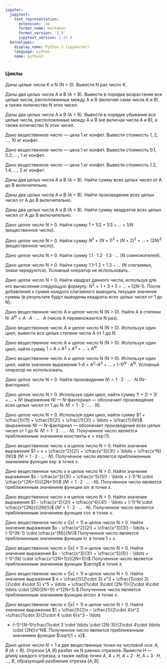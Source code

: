 ```yaml
---
jupyter:
  jupytext:
    text_representation:
      extension: .md
      format_name: markdown
      format_version: '1.3'
      jupytext_version: 1.15.0
  kernelspec:
    display_name: Python 3 (ipykernel)
    language: python
    name: python3
---
```


### Циклы


Даны целые числа K и N (N > 0).
Вывести N раз число K.


Даны два целых числа A и B (A < B).
Вывести в порядке возрастания все целые числа, расположенные между A и B
(включая сами числа A и B), а также количество N этих чисел.


Даны два целых числа A и B (A < B).
Вывести в порядке убывания все целые числа, расположенные между A и B
(не включая числа A и B), а также количество N этих чисел.


Дано вещественное число — цена 1 кг конфет.
Вывести стоимость 1, 2, ..., 10 кг конфет.


Дано вещественное число — цена 1 кг конфет.
Вывести стоимость 0.1, 0.2, ..., 1 кг конфет.


Дано вещественное число — цена 1 кг конфет.
Вывести стоимость 1.2, 1.4, ..., 2 кг конфет.


Даны два целых числа A и B (A < B).
Найти сумму всех целых чисел от A до B включительно.


Даны два целых числа A и B (A < B).
Найти произведение всех целых чисел от A до B включительно.


Даны два целых числа A и B (A < B).
Найти сумму квадратов всех целых чисел от A до B включительно.


Дано целое число N > 0.
Найти сумму $1 + 1/2 + 1/3 + ... + 1/N$ (вещественное число).


Дано целое число N > 0.
Найти сумму $N^2 + (N + 1)^2 + (N + 2)^2 + ... + (2N)^2$ (вещественное число).


Дано целое число N > 0.
Найти сумму $1.1 \cdot 1.2 \cdot 1.3 \cdot \ldots$ (N сомножителей).


Дано целое число N > 0.
Найти сумму $1.1 – 1.2 + 1.3 - \ldots$ (N слагаемых, знаки чередуются).
Условный оператор не использовать..



Дано целое число N > 0.
Найти квадрат данного числа, используя для его вычисления следующую формулу:
$N^2 = 1 + 3 + 5 + \ldots + (2N – 1)$.
После добавления к сумме каждого слагаемого выводить текущее значение суммы
(в результате будут выведены квадраты всех целых чисел от 1 до N).


Дано вещественное число A и целое число N (N > 0).
Найти A в степени N: $A^N = A \cdot A \cdot \ldots \cdot A$
(числа A перемножаются N раз).


Дано вещественное число A и целое число N (N > 0).
Используя один цикл, вывести все целые степени числа A от 1 до N.


Дано вещественное число A и целое число N (N > 0).
Используя один цикл, найти сумму
$1 + A + A^2 + A^3 + \ldots + A^N$.


Дано вещественное число A и целое число N (N > 0).
Используя один цикл, найти значение выражения
$1 – A + A^2 – A^3 + \ldots + (–1)^N \cdot A^N$.
Условный оператор не использовать.


Дано целое число N > 0.
Найти произведение $N! = 1\cdot 2\cdot \ldots \cdot N$ (N–факториал).


Дано целое число N > 0.
Используя один цикл, найти сумму
$1! + 2! + 3! + \ldots + N!$
(выражение N! — N–факториал — обозначает произведение всех
целых чисел от 1 до N: $N! = 1\cdot 2 \cdot \ldots \cdot N$).


Дано целое число N > 0.
Используя один цикл, найти сумму
$1 + \cfrac{1}{1!} + \cfrac{1}{2!} + \cfrac{1}{3!} + \ldots + \cfrac{1}{N!}$
(выражение N! — N–факториал — обозначает произведение всех
целых чисел от 1 до N: $N! = 1\cdot 2 \cdot \ldots \cdot N$).
Полученное число является приближенным значением константы $e = \exp(1)$.


Дано вещественное число $x$ и целое число N > 0.
Найти значение выражения
$1 + x + \cfrac{x^2}{2!} + \cfrac{x^3}{3!} + \ldots + \cfrac{x^N}{N!}$
($N! = 1\cdot 2 \cdot \ldots \cdot N$).
Полученное число является приближенным значением функции $\exp$ в точке $x$.


Дано вещественное число $x$ и целое число N > 0.
Найти значение выражения
$x - \cfrac{x^3}{3!} + \cfrac{x^5}{5!} - \ldots + (-1)^N \cdot \cfrac{x^{2N+1}}{(2N+1)!}$
($N! = 1\cdot 2 \cdot \ldots \cdot N$).
Полученное число является приближенным значением функции $\sin$ в точке $x$.


Дано вещественное число $x$ и целое число N > 0.
Найти значение выражения
$1 - \cfrac{x^2}{2!} + \cfrac{x^4}{4!} - \ldots + (-1)^N \cdot \cfrac{x^{2N}}{(2N)!)}$
($N! = 1\cdot 2 \cdot \ldots \cdot N$).
Полученное число является приближенным значением функции $\cos$ в точке $x$.


Дано вещественное число $x$ ($|x| < 1$) и целое число N > 0.
Найти значение выражения
$x - \cfrac{x^2}{2!} + \cfrac{x^3}{3!} - \ldots + (-1)^{N-1} \cdot \cfrac{x^{N}}{N!}$
Полученное число является приближенным значением функции $\ln$ в точке $1 + x$.


Дано вещественное число $x$ ($|x| < 1$) и целое число N > 0.
Найти значение выражения
$x - \cfrac{x^3}{3!} + \cfrac{x^5}{5!} - \ldots + (-1)^{N} \cdot \cfrac{x^{2N+1}}{(2N+1)!}$
Полученное число является приближенным значением функции $\arctg$ в точке $x$.


Дано вещественное число $x$ ($|x| < 1$) и целое число N > 0.
Найти значение выражения
$ x + \cfrac{1}{2\cdot 3} x^3 + \cfrac{1\cdot 3}{2\cdot 4\cdot 5} x^5 +
\ldots + \cfrac{1\cdot 3\cdot (2N-1)}{2\cdot 4\cdot \ldots \cdot (2N)(2N+1)} x^{2N+1} $
Полученное число является приближенным значением функции $\arcsin$ в точке $x$.


Дано вещественное число $x$ ($|x| < 1$) и целое число N > 0.
Найти значение выражения
$1 + \cfrac{1}{2}x – \cfrac{1}{2\cdot 4}x^2 +\cfrac{1\cdot 3}{2\cdot 4 \cdot 6}x^3  – \ldots
+ (–1)^{N–1}\cfrac{1\cdot 3 \cdot \ldots \cdot (2N-3)}{2\cdot 4\cdot \ldots \cdot (2N)}x^N$.
Полученное число является приближенным значением функции $\sqrt{1 + x}$.


Дано целое число $N > 1$ и две вещественные точки на числовой оси:
$A$, $B$ ($A < B$).
Отрезок $[A, B]$ разбит на $N$ равных отрезков.
Вывести $H$ — длину каждого отрезка, а также набор точек
$A$, $A + H$, $A + 2\cdot H$, $A + 3\cdot H$, $\ldots$, $B$,
образующий разбиение отрезка $[A, B]$.
